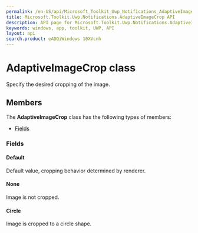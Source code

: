 ```yaml
---
permalink: /en-US/api/Microsoft_Toolkit_Uwp_Notifications_AdaptiveImageCrop.htm
title: Microsoft.Toolkit.Uwp.Notifications.AdaptiveImageCrop API 
description: API page for Microsoft.Toolkit.Uwp.Notifications.AdaptiveImageCrop
keywords: windows, app, toolkit, UWP, API
layout: api
search.product: eADQiWindows 10XVcnh
---
```



# AdaptiveImageCrop class

Specify the desired cropping of the image.

## Members

The **AdaptiveImageCrop** class has the following types of members:

* [Fields](#Fields)

### Fields

#### Default

Default value, cropping behavior determined by renderer.



#### None

Image is not cropped.



#### Circle

Image is cropped to a circle shape.


